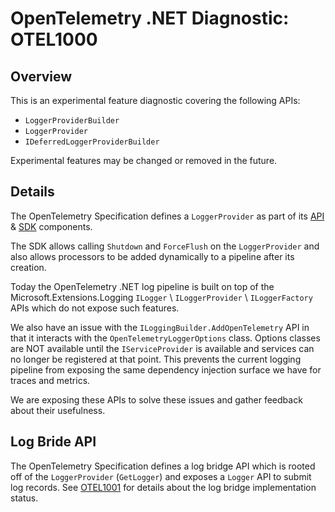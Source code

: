 # OpenTelemetry .NET Diagnostic: OTEL1000

## Overview

This is an experimental feature diagnostic covering the following APIs:

* `LoggerProviderBuilder`
* `LoggerProvider`
* `IDeferredLoggerProviderBuilder`

Experimental features may be changed or removed in the future.

## Details

The OpenTelemetry Specification defines a `LoggerProvider` as part of its
[API](https://github.com/open-telemetry/opentelemetry-specification/blob/main/specification/logs/bridge-api.md)
&
[SDK](https://github.com/open-telemetry/opentelemetry-specification/blob/main/specification/logs/sdk.md)
components.

The SDK allows calling `Shutdown` and `ForceFlush` on the `LoggerProvider` and
also allows processors to be added dynamically to a pipeline after its creation.

Today the OpenTelemetry .NET log pipeline is built on top of the
Microsoft.Extensions.Logging `ILogger` \ `ILoggerProvider` \ `ILoggerFactory`
APIs which do not expose such features.

We also have an issue with the `ILoggingBuilder.AddOpenTelemetry` API in that it
interacts with the `OpenTelemetryLoggerOptions` class. Options classes are NOT
available until the `IServiceProvider` is available and services can no longer
be registered at that point. This prevents the current logging pipeline from
exposing the same dependency injection surface we have for traces and metrics.

We are exposing these APIs to solve these issues and gather feedback about their
usefulness.

## Log Bride API

The OpenTelemetry Specification defines a log bridge API which is rooted off of
the `LoggerProvider` (`GetLogger`) and exposes a `Logger` API to submit log
records. See [OTEL1001](.\OTEL1001.md) for details about the log bridge
implementation status.
